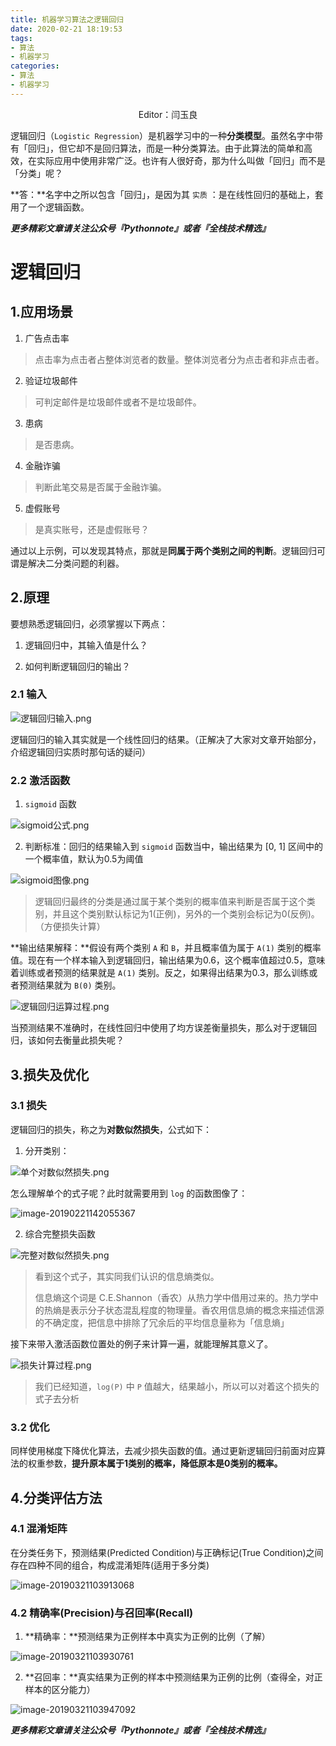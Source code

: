 ```yaml
---
title: 机器学习算法之逻辑回归
date: 2020-02-21 18:19:53
tags:
- 算法
- 机器学习
categories:
- 算法
- 机器学习
---
```


<center>Editor：闫玉良</center>

逻辑回归（`Logistic Regression`）是机器学习中的一种**分类模型**。虽然名字中带有「回归」，但它却不是回归算法，而是一种分类算法。由于此算法的简单和高效，在实际应用中使用非常广泛。也许有人很好奇，那为什么叫做「回归」而不是「分类」呢？

<!--more-->

**答：**名字中之所以包含「回归」，是因为其 `实质` ：是在线性回归的基础上，套用了一个逻辑函数。

***更多精彩文章请关注公众号『Pythonnote』或者『全栈技术精选』***

# 逻辑回归

## 1.应用场景

1) 广告点击率

> 点击率为点击者占整体浏览者的数量。整体浏览者分为点击者和非点击者。

2) 验证垃圾邮件

> 可判定邮件是垃圾邮件或者不是垃圾邮件。

3) 患病

> 是否患病。

4) 金融诈骗

> 判断此笔交易是否属于金融诈骗。

5) 虚假账号

> 是真实账号，还是虚假账号？

通过以上示例，可以发现其特点，那就是**同属于两个类别之间的判断**。逻辑回归可谓是解决二分类问题的利器。

## 2.原理

要想熟悉逻辑回归，必须掌握以下两点：

1) 逻辑回归中，其输入值是什么？

2) 如何判断逻辑回归的输出？

### 2.1 输入

![逻辑回归输入.png](https://s2.ax1x.com/2020/02/21/3nheuF.png)

逻辑回归的输入其实就是一个线性回归的结果。（正解决了大家对文章开始部分，介绍逻辑回归实质时那句话的疑问）

### 2.2 激活函数

1) `sigmoid` 函数

![sigmoid公式.png](https://s2.ax1x.com/2020/02/21/3n4ZGt.png)

2) 判断标准：回归的结果输入到 `sigmoid` 函数当中，输出结果为 [0, 1] 区间中的一个概率值，默认为0.5为阈值

![sigmoid图像.png](https://s2.ax1x.com/2020/02/21/3n40Z4.png)

> 逻辑回归最终的分类是通过属于某个类别的概率值来判断是否属于这个类别，并且这个类别默认标记为1(正例)，另外的一个类别会标记为0(反例)。（方便损失计算）

**输出结果解释：**假设有两个类别 `A` 和 `B`，并且概率值为属于 `A(1)` 类别的概率值。现在有一个样本输入到逻辑回归，输出结果为0.6，这个概率值超过0.5，意味着训练或者预测的结果就是 `A(1)` 类别。反之，如果得出结果为0.3，那么训练或者预测结果就为 `B(0)` 类别。

![逻辑回归运算过程.png](https://s2.ax1x.com/2020/02/21/3nIaE4.png)

当预测结果不准确时，在线性回归中使用了均方误差衡量损失，那么对于逻辑回归，该如何去衡量此损失呢？

## 3.损失及优化

### 3.1 损失

逻辑回归的损失，称之为**对数似然损失**，公式如下：

1) 分开类别：

![单个对数似然损失.png](https://s2.ax1x.com/2020/02/21/3nIoxP.png)

怎么理解单个的式子呢？此时就需要用到 `log` 的函数图像了：

![image-20190221142055367](https://s2.ax1x.com/2020/02/21/3noka4.png)

2) 综合完整损失函数

![完整对数似然损失.png](https://s2.ax1x.com/2020/02/21/3noDoQ.png)

> 看到这个式子，其实同我们认识的信息熵类似。
>
> 信息熵这个词是 C.E.Shannon（香农）从热力学中借用过来的。热力学中的热熵是表示分子状态混乱程度的物理量。香农用信息熵的概念来描述信源的不确定度，把信息中排除了冗余后的平均信息量称为「信息熵」

接下来带入激活函数位置处的例子来计算一遍，就能理解其意义了。

![损失计算过程.png](https://s2.ax1x.com/2020/02/21/3noLy6.png)

> 我们已经知道，`log(P)` 中 `P` 值越大，结果越小，所以可以对着这个损失的式子去分析

### 3.2 优化

同样使用梯度下降优化算法，去减少损失函数的值。通过更新逻辑回归前面对应算法的权重参数，**提升原本属于1类别的概率，降低原本是0类别的概率。**

## 4.分类评估方法

### 4.1 混淆矩阵

在分类任务下，预测结果(Predicted Condition)与正确标记(True Condition)之间存在四种不同的组合，构成混淆矩阵(适用于多分类)

![image-20190321103913068](https://s2.ax1x.com/2020/02/21/3n7SBT.png)

### 4.2 精确率(Precision)与召回率(Recall)

1) **精确率：**预测结果为正例样本中真实为正例的比例（了解）

![image-20190321103930761](https://s2.ax1x.com/2020/02/21/3n7svq.png)

2) **召回率：**真实结果为正例的样本中预测结果为正例的比例（查得全，对正样本的区分能力）

![image-20190321103947092](https://s2.ax1x.com/2020/02/21/3n7f54.png)

***更多精彩文章请关注公众号『Pythonnote』或者『全栈技术精选』***

